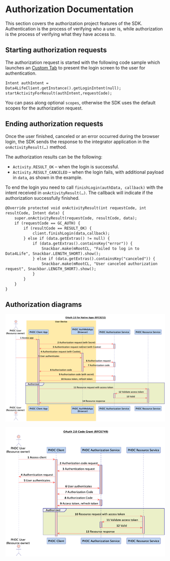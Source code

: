 # Authorization Documentation

This section covers the authorization project features of the SDK. Authentication is the process of verifying who a user is, while authorization is the process of verifying what they have access to.

## Starting authorization requests

The authorization request is started with the following code sample which launches an [Custom Tab](https://developer.chrome.com/docs/android/custom-tabs/)
to present the login screen to the user for authentication.

```
Intent authIntent = Data4LifeClient.getInstance().getLoginIntent(null);
startActivityForResult(authIntent,requestCode);
```

You can pass along optional `scopes`, otherwise the SDK uses the default scopes for the authorization request.

## Ending authorization requests

Once the user finished, canceled or an error occurred during the browser login, the SDK sends the response to the
integrator application in the `onActivityResult(…)` method.

The authorization results can be the following:

- `Activity.RESULT_OK` – when the login is successful.
- `Activity.RESULT_CANCELED` – when the login fails, with additional payload in `data`, as shown in the example.

To end the login you need to call `finishLogin(authData, callback)` with the intent received in `onActivityResult(…)`.
The callback will indicate if the authorization successfully finished.

```
@Override protected void onActivityResult(int requestCode, int resultCode, Intent data) {
    super.onActivityResult(requestCode, resultCode, data);
    if (requestCode == GC_AUTH) {
        if (resultCode == RESULT_OK) {
            client.finishLogin(data,callback);
        } else if (data.getExtras() != null) {
            if (data.getExtras().containsKey("error")) {
                Snackbar.make(mRootCL, "Failed to log in to Data4Life", Snackbar.LENGTH_SHORT).show();
            } else if (data.getExtras().containsKey("canceled")) {
                Snackbar.make(mRootCL, "User canceled authorization request", Snackbar.LENGTH_SHORT).show();
            }
        }
    }
}
```

## Authorization diagrams

![OAuth 2.0 - Native App](./images/authorization-oauth2-native-app.png)

![OAuth 2.0 - Code Grant](./images/authorization-oauth2-code-grant.png)
